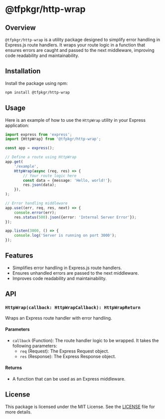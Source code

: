 # @tfpkgr/http-wrap

## Overview

`@tfpkgr/http-wrap` is a utility package designed to simplify error handling in Express.js route handlers. It wraps your route logic in a function that ensures errors are caught and passed to the next middleware, improving code readability and maintainability.

## Installation

Install the package using npm:

```bash
npm install @tfpkgr/http-wrap
```

## Usage

Here is an example of how to use the `HttpWrap` utility in your Express application:

```typescript
import express from 'express';
import {HttpWrap} from '@tfpkgr/http-wrap';

const app = express();

// Define a route using HttpWrap
app.get(
	'/example',
	HttpWrap(async (req, res) => {
		// Your route logic here
		const data = {message: 'Hello, world!'};
		res.json(data);
	}),
);

// Error handling middleware
app.use((err, req, res, next) => {
	console.error(err);
	res.status(500).json({error: 'Internal Server Error'});
});

app.listen(3000, () => {
	console.log('Server is running on port 3000');
});
```

## Features

-   Simplifies error handling in Express.js route handlers.
-   Ensures unhandled errors are passed to the next middleware.
-   Improves code readability and maintainability.

## API

### `HttpWrap(callback: HttpWrapCallback): HttpWrapReturn`

Wraps an Express route handler with error handling.

#### Parameters

-   `callback` (Function): The route handler logic to be wrapped. It takes the following parameters:
    -   `req` (Request): The Express Request object.
    -   `res` (Response): The Express Response object.

#### Returns

-   A function that can be used as an Express middleware.

## License

This package is licensed under the MIT License. See the [LICENSE](./LICENSE) file for more details.
